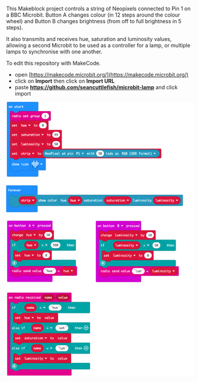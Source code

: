 
This Makeblock project controls a string of Neopixels connected to Pin 1 on a BBC Microbit. Button A changes colour (in 12 steps around the colour wheel) and Button B changes brightness (from off to full brightness in 5 steps).

It also transmits and receives hue, saturation and luminosity values, allowing a second Microbit to be used as a controller for a lamp, or multiple lamps to synchronise with one another.

To edit this repository with MakeCode.

* open [https://makecode.microbit.org/](https://makecode.microbit.org/)
* click on **Import** then click on **Import URL**
* paste **https://github.com/seancuttlefish/microbit-lamp** and click import

![A rendered view of the blocks](https://github.com/seancuttlefish/microbit-lamp/raw/master/.github/makecode/blocks.png)
